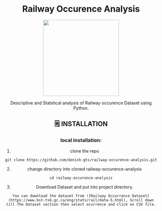 <div align='center'>
    <h1><b>Railway Occurence Analysis</b></h1>
    <img src='' width='250' height='250' />
    <p>Descriptive and Statstical analysis of Railway occurence Dataset using Python.</p>


## 🗒️ **INSTALLATION**

### local installation:

1. clone the repo

```
git clone https://github.com/denish-gts/railway-occurence-analysis.git
```

2. change directory into cloned railway-occurence-analysis

```
cd railway-occurence-analysis
```

3. Download Dataset and put into project directory. 
```
You can download the dataset from ![Railway Occurrence Dataset](https://www.bst-tsb.gc.ca/eng/stats/rail/data-5.html), Scroll down till The Dataset section then select ocurrence and click on CSV file.
```
